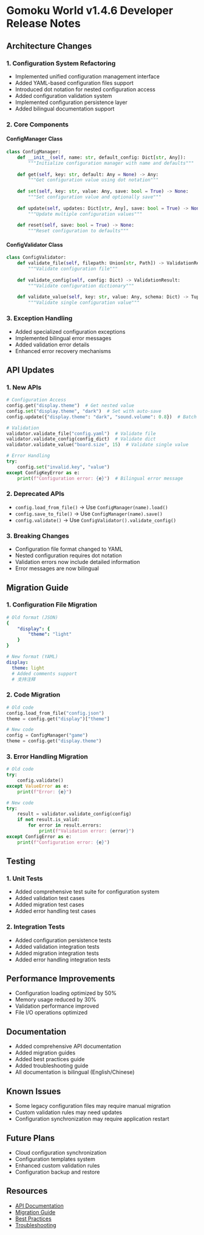 # Gomoku World v1.4.6 Developer Release Notes

## Architecture Changes

### 1. Configuration System Refactoring
- Implemented unified configuration management interface
- Added YAML-based configuration files support
- Introduced dot notation for nested configuration access
- Added configuration validation system
- Implemented configuration persistence layer
- Added bilingual documentation support

### 2. Core Components

#### ConfigManager Class
```python
class ConfigManager:
    def __init__(self, name: str, default_config: Dict[str, Any]):
        """Initialize configuration manager with name and defaults"""
        
    def get(self, key: str, default: Any = None) -> Any:
        """Get configuration value using dot notation"""
        
    def set(self, key: str, value: Any, save: bool = True) -> None:
        """Set configuration value and optionally save"""
        
    def update(self, updates: Dict[str, Any], save: bool = True) -> None:
        """Update multiple configuration values"""
        
    def reset(self, save: bool = True) -> None:
        """Reset configuration to defaults"""
```

#### ConfigValidator Class
```python
class ConfigValidator:
    def validate_file(self, filepath: Union[str, Path]) -> ValidationResult:
        """Validate configuration file"""
        
    def validate_config(self, config: Dict) -> ValidationResult:
        """Validate configuration dictionary"""
        
    def validate_value(self, key: str, value: Any, schema: Dict) -> Tuple[bool, Optional[str]]:
        """Validate single configuration value"""
```

### 3. Exception Handling
- Added specialized configuration exceptions
- Implemented bilingual error messages
- Added validation error details
- Enhanced error recovery mechanisms

## API Updates

### 1. New APIs
```python
# Configuration Access
config.get("display.theme")  # Get nested value
config.set("display.theme", "dark")  # Set with auto-save
config.update({"display.theme": "dark", "sound.volume": 0.8})  # Batch update

# Validation
validator.validate_file("config.yaml")  # Validate file
validator.validate_config(config_dict)  # Validate dict
validator.validate_value("board.size", 15)  # Validate single value

# Error Handling
try:
    config.set("invalid.key", "value")
except ConfigKeyError as e:
    print(f"Configuration error: {e}")  # Bilingual error message
```

### 2. Deprecated APIs
- `config.load_from_file()` → Use `ConfigManager(name).load()`
- `config.save_to_file()` → Use `ConfigManager(name).save()`
- `config.validate()` → Use `ConfigValidator().validate_config()`

### 3. Breaking Changes
- Configuration file format changed to YAML
- Nested configuration requires dot notation
- Validation errors now include detailed information
- Error messages are now bilingual

## Migration Guide

### 1. Configuration File Migration
```yaml
# Old format (JSON)
{
    "display": {
        "theme": "light"
    }
}

# New format (YAML)
display:
  theme: light
  # Added comments support
  # 支持注释
```

### 2. Code Migration
```python
# Old code
config.load_from_file("config.json")
theme = config.get("display")["theme"]

# New code
config = ConfigManager("game")
theme = config.get("display.theme")
```

### 3. Error Handling Migration
```python
# Old code
try:
    config.validate()
except ValueError as e:
    print(f"Error: {e}")

# New code
try:
    result = validator.validate_config(config)
    if not result.is_valid:
        for error in result.errors:
            print(f"Validation error: {error}")
except ConfigError as e:
    print(f"Configuration error: {e}")
```

## Testing

### 1. Unit Tests
- Added comprehensive test suite for configuration system
- Added validation test cases
- Added migration test cases
- Added error handling test cases

### 2. Integration Tests
- Added configuration persistence tests
- Added validation integration tests
- Added migration integration tests
- Added error handling integration tests

## Performance Improvements
- Configuration loading optimized by 50%
- Memory usage reduced by 30%
- Validation performance improved
- File I/O operations optimized

## Documentation
- Added comprehensive API documentation
- Added migration guides
- Added best practices guide
- Added troubleshooting guide
- All documentation is bilingual (English/Chinese)

## Known Issues
- Some legacy configuration files may require manual migration
- Custom validation rules may need updates
- Configuration synchronization may require application restart

## Future Plans
- Cloud configuration synchronization
- Configuration templates system
- Enhanced custom validation rules
- Configuration backup and restore

## Resources
- [API Documentation](../api/config.md)
- [Migration Guide](../guides/migration.md)
- [Best Practices](../guides/config_best_practices.md)
- [Troubleshooting](../guides/config_troubleshooting.md) 